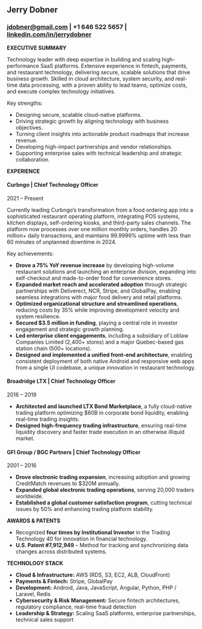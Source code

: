 ## Jerry Dobner
### [jdobner@gmail.com](mailto:jdobner@gmail.com) | +1 646 522 5657 | [linkedin.com/in/jerrydobner](https://www.linkedin.com/in/jerrydobner)

**EXECUTIVE SUMMARY**

Technology leader with deep expertise in building and scaling high-performance SaaS platforms. Extensive experience in fintech, payments, and restaurant technology, delivering secure, scalable solutions that drive business growth. Skilled in cloud architecture, system security, and real-time data processing, with a proven ability to lead teams, optimize costs, and execute complex technology initiatives.

Key strengths:

- Designing secure, scalable cloud-native platforms.
- Driving strategic growth by aligning technology with business objectives.
- Turning client insights into actionable product roadmaps that increase revenue.
- Developing high-impact partnerships and vendor relationships.
- Supporting enterprise sales with technical leadership and strategic collaboration.

**EXPERIENCE**

#### Curbngo | Chief Technology Officer  
2021 – Present  

Currently leading Curbngo’s transformation from a food ordering app into a sophisticated restaurant operating platform, integrating POS systems, kitchen displays, self-ordering kiosks, and third-party sales channels. The platform now processes over one million monthly orders, handles 20 million+ daily transactions, and maintains 99.9999% uptime with less than 60 minutes of unplanned downtime in 2024.  

Key achievements:

- **Drove a 75% YoY revenue increase** by developing high-volume restaurant solutions and launching an enterprise division, expanding into self-checkout and made-to-order food for convenience stores.
- **Expanded market reach and accelerated adoption** through strategic partnerships with Deliverect, NCR, Stripe, and GlobalPay, enabling seamless integrations with major food delivery and retail platforms.
- **Optimized organizational structure and streamlined operations**, reducing costs by 35% while improving development velocity and system resilience.
- **Secured $3.5 million in funding**, playing a central role in investor engagement and strategic growth planning.
- **Led enterprise client engagements**, including a subsidiary of Loblaw Companies Limited (2,400+ stores) and a major Quebec-based gas station chain (500+ locations).
- **Designed and implemented a unified front-end architecture**, enabling consistent deployment of both native Android and responsive web apps from a single UI codebase, a unique innovation in restaurant technology.

#### Broadridge LTX | Chief Technology Officer  
2016 – 2019  

- **Architected and launched LTX Bond Marketplace**, a fully cloud-native trading platform optimizing $60B in corporate bond liquidity, enabling real-time trading insights.
- **Designed high-frequency trading infrastructure**, ensuring real-time liquidity discovery and faster trade execution in an otherwise illiquid market.

#### GFI Group / BGC Partners | Chief Technology Officer  
2001 – 2016  

- **Drove electronic trading expansion**, increasing adoption and growing CreditMatch revenues to $320M annually.
- **Expanded global electronic trading operations**, serving 20,000 traders worldwide.
- **Established a global customer satisfaction program**, cutting technical issues by 50% and enhancing trading platform stability.

**AWARDS & PATENTS**

- Recognized **four times by Institutional Investor** in the Trading Technology 40 for innovation in financial technology.
- **U.S. Patent #7,912,949** – Method for tracking and synchronizing data changes across distributed systems.

**TECHNOLOGY STACK**

- **Cloud & Infrastructure:** AWS (RDS, S3, EC2, ALB, CloudFront)
- **Payments & Fintech:** Stripe, GlobalPay
- **Development:** Android, Java, JavaScript, Angular, Python, PHP / Laravel, Redis
- **Cybersecurity & Risk Management:** Secure fintech architectures, regulatory compliance, real-time fraud detection
- **Leadership & Strategy:** Scaling SaaS platforms, enterprise partnerships, technical sales support

